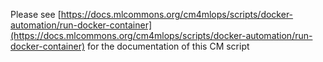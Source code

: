 Please see [https://docs.mlcommons.org/cm4mlops/scripts/docker-automation/run-docker-container](https://docs.mlcommons.org/cm4mlops/scripts/docker-automation/run-docker-container) for the documentation of this CM script
